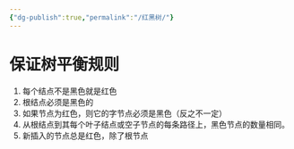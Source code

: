 ```yaml
---
{"dg-publish":true,"permalink":"/红黑树/"}
---
```


# 保证树平衡规则

1. 每个结点不是黑色就是红色
2. 根结点必须是黑色的
3. 如果节点为红色，则它的字节点必须是黑色（反之不一定）
4. 从根结点到其每个叶子结点或空子节点的每条路径上，黑色节点的数量相同。
5. 新插入的节点总是红色，除了根节点



